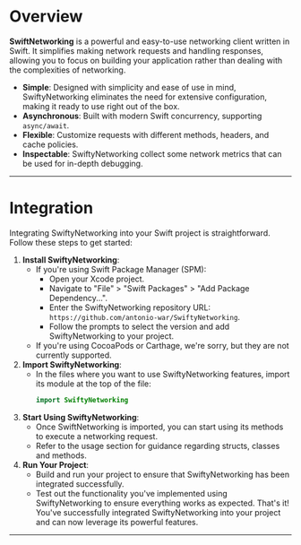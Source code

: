 # Overview

**SwiftNetworking** is a powerful and easy-to-use networking client written in Swift. 
It simplifies making network requests and handling responses, allowing you to focus on building your application rather than dealing with the complexities of networking.
- **Simple**: Designed with simplicity and ease of use in mind, SwiftyNetworking eliminates the need for extensive configuration, making it ready to use right out of the box.
- **Asynchronous**: Built with modern Swift concurrency, supporting `async/await`.
- **Flexible**: Customize requests with different methods, headers, and cache policies.
- **Inspectable**: SwiftyNetworking collect some network metrics that can be used for in-depth debugging.

---
# Integration
Integrating SwiftyNetworking into your Swift project is straightforward. Follow these steps to get started:

1. **Install SwiftyNetworking**:
   - If you're using Swift Package Manager (SPM):
     - Open your Xcode project.
     - Navigate to "File" > "Swift Packages" > "Add Package Dependency...".
     - Enter the SwiftyNetworking repository URL: `https://github.com/antonio-war/SwiftyNetworking`.
     - Follow the prompts to select the version and add SwiftyNetworking to your project.
   - If you're using CocoaPods or Carthage, we're sorry, but they are not currently supported.
2. **Import SwiftyNetworking**:
   - In the files where you want to use SwiftyNetworking features, import its module at the top of the file:
     ```swift
     import SwiftyNetworking
     ```
3. **Start Using SwiftyNetworking**:
   - Once SwiftNetworking is imported, you can start using its methods to execute a networking request.
   - Refer to the usage section for guidance regarding structs, classes and methods.
5. **Run Your Project**:
   - Build and run your project to ensure that SwiftyNetworking has been integrated successfully.
   - Test out the functionality you've implemented using SwiftyNetworking to ensure everything works as expected.
That's it! You've successfully integrated SwiftyNetworking into your project and can now leverage its powerful features.

---
